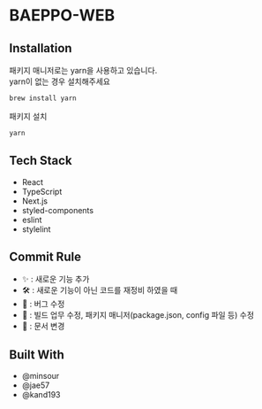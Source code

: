 # BAEPPO-WEB

## Installation

패키지 매니저로는 yarn을 사용하고 있습니다.  
yarn이 없는 경우 설치해주세요

```bash
brew install yarn
```

패키지 설치

```bash
yarn
```

## Tech Stack

- React
- TypeScript
- Next.js
- styled-components
- eslint
- stylelint

## Commit Rule

- ✨ : 새로운 기능 추가
- 🛠 : 새로운 기능이 아닌 코드를 재정비 하였을 때
- 🐛 : 버그 수정
- 🚀 : 빌드 업무 수정, 패키지 매니저(package.json, config 파일 등) 수정
- 📝 : 문서 변경

## Built With

- @minsour
- @jae57
- @kand193
